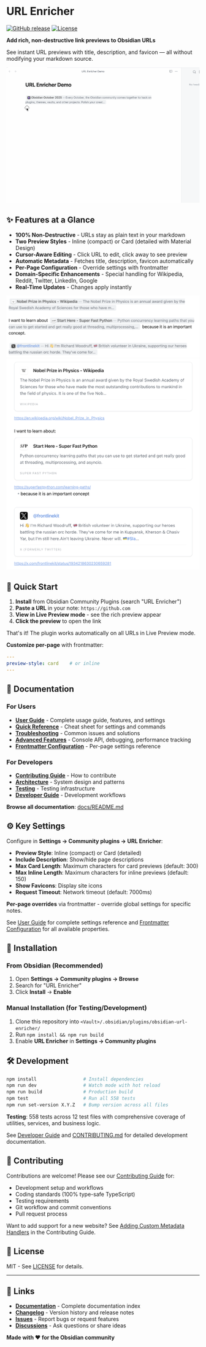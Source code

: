 # URL Enricher

[![GitHub release](https://img.shields.io/github/v/release/mattmarotta/obsidian-url-enricher)](https://github.com/mattmarotta/obsidian-url-enricher/releases/latest)
[![License](https://img.shields.io/github/license/mattmarotta/obsidian-url-enricher?cacheSeconds=3600)](LICENSE)

**Add rich, non-destructive link previews to Obsidian URLs**

See instant URL previews with title, description, and favicon — all without modifying your markdown source.

![Demo](assets/demo.gif)

## ✨ Features at a Glance

- **100% Non-Destructive** - URLs stay as plain text in your markdown
- **Two Preview Styles** - Inline (compact) or Card (detailed with Material Design)
- **Cursor-Aware Editing** - Click URL to edit, click away to see preview
- **Automatic Metadata** - Fetches title, description, favicon automatically
- **Per-Page Configuration** - Override settings with frontmatter
- **Domain-Specific Enhancements** - Special handling for Wikipedia, Reddit, Twitter, LinkedIn, Google
- **Real-Time Updates** - Changes apply instantly

![Preview Styles](assets/inline-preview.png) ![Card Style](assets/card-preview.png)

## 🚀 Quick Start

1. **Install** from Obsidian Community Plugins (search "URL Enricher")
2. **Paste a URL** in your note: `https://github.com`
3. **View in Live Preview mode** - see the rich preview appear
4. **Click the preview** to open the link

That's it! The plugin works automatically on all URLs in Live Preview mode.

**Customize per-page** with frontmatter:
```yaml
---
preview-style: card    # or inline
---
```

## 📖 Documentation

### For Users

- **[User Guide](docs/USER-GUIDE.md)** - Complete usage guide, features, and settings
- **[Quick Reference](docs/QUICK-REFERENCE.md)** - Cheat sheet for settings and commands
- **[Troubleshooting](docs/TROUBLESHOOTING.md)** - Common issues and solutions
- **[Advanced Features](docs/ADVANCED.md)** - Console API, debugging, performance tracking
- **[Frontmatter Configuration](docs/features/FRONTMATTER-SUPPORT.md)** - Per-page settings reference

### For Developers

- **[Contributing Guide](CONTRIBUTING.md)** - How to contribute
- **[Architecture](docs/developer/ARCHITECTURE.md)** - System design and patterns
- **[Testing](docs/developer/TESTING.md)** - Testing infrastructure
- **[Developer Guide](docs/developer/DEVELOPER-GUIDE.md)** - Development workflows

**Browse all documentation**: [docs/README.md](docs/README.md)

## ⚙️ Key Settings

Configure in **Settings → Community plugins → URL Enricher**:

- **Preview Style**: Inline (compact) or Card (detailed)
- **Include Description**: Show/hide page descriptions
- **Max Card Length**: Maximum characters for card previews (default: 300)
- **Max Inline Length**: Maximum characters for inline previews (default: 150)
- **Show Favicons**: Display site icons
- **Request Timeout**: Network timeout (default: 7000ms)

**Per-page overrides** via frontmatter - override global settings for specific notes.

See [User Guide](docs/USER-GUIDE.md) for complete settings reference and [Frontmatter Configuration](docs/features/FRONTMATTER-SUPPORT.md) for all available properties.


## 💾 Installation

### From Obsidian (Recommended)

1. Open **Settings → Community plugins → Browse**
2. Search for "URL Enricher"
3. Click **Install** → **Enable**

### Manual Installation (for Testing/Development)

1. Clone this repository into `<Vault>/.obsidian/plugins/obsidian-url-enricher/`
2. Run `npm install && npm run build`
3. Enable **URL Enricher** in **Settings → Community plugins**

## 🛠️ Development

```bash
npm install                 # Install dependencies
npm run dev                 # Watch mode with hot reload
npm run build               # Production build
npm test                    # Run all 558 tests
npm run set-version X.Y.Z   # Bump version across all files
```

**Testing**: 558 tests across 12 test files with comprehensive coverage of utilities, services, and business logic.

See [Developer Guide](docs/developer/DEVELOPER-GUIDE.md) and [CONTRIBUTING.md](CONTRIBUTING.md) for detailed development documentation.

## 🤝 Contributing

Contributions are welcome! Please see our [Contributing Guide](CONTRIBUTING.md) for:
- Development setup and workflows
- Coding standards (100% type-safe TypeScript)
- Testing requirements
- Git workflow and commit conventions
- Pull request process

Want to add support for a new website? See [Adding Custom Metadata Handlers](CONTRIBUTING.md#adding-custom-metadata-handlers) in the Contributing Guide.

## 📝 License

MIT - See [LICENSE](LICENSE) for details.

---

## 🔗 Links

- **[Documentation](docs/README.md)** - Complete documentation index
- **[Changelog](CHANGELOG.md)** - Version history and release notes
- **[Issues](https://github.com/mattmarotta/obsidian-url-enricher/issues)** - Report bugs or request features
- **[Discussions](https://github.com/mattmarotta/obsidian-url-enricher/discussions)** - Ask questions or share ideas

**Made with ❤️ for the Obsidian community**
